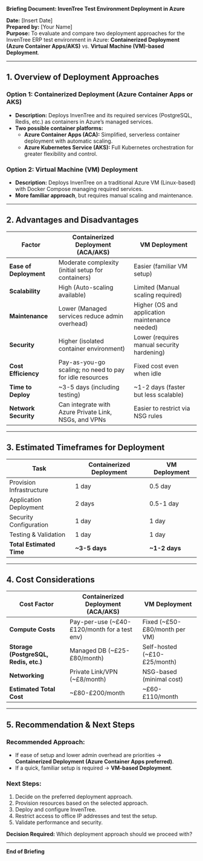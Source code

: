 **Briefing Document: InvenTree Test Environment Deployment in Azure**  

**Date:** [Insert Date]  
**Prepared by:** [Your Name]  
**Purpose:** To evaluate and compare two deployment approaches for the InvenTree ERP test environment in Azure: **Containerized Deployment (Azure Container Apps/AKS)** vs. **Virtual Machine (VM)-based Deployment**.

---
## **1. Overview of Deployment Approaches**

### **Option 1: Containerized Deployment (Azure Container Apps or AKS)**
- **Description:** Deploys InvenTree and its required services (PostgreSQL, Redis, etc.) as containers in Azure’s managed services. 
- **Two possible container platforms:**
  - **Azure Container Apps (ACA):** Simplified, serverless container deployment with automatic scaling.
  - **Azure Kubernetes Service (AKS):** Full Kubernetes orchestration for greater flexibility and control.

### **Option 2: Virtual Machine (VM) Deployment**
- **Description:** Deploys InvenTree on a traditional Azure VM (Linux-based) with Docker Compose managing required services.
- **More familiar approach**, but requires manual scaling and maintenance.

---
## **2. Advantages and Disadvantages**

| Factor | Containerized Deployment (ACA/AKS) | VM Deployment |
|--------|------------------------------------|--------------|
| **Ease of Deployment** | Moderate complexity (initial setup for containers) | Easier (familiar VM setup) |
| **Scalability** | High (Auto-scaling available) | Limited (Manual scaling required) |
| **Maintenance** | Lower (Managed services reduce admin overhead) | Higher (OS and application maintenance needed) |
| **Security** | Higher (isolated container environment) | Lower (requires manual security hardening) |
| **Cost Efficiency** | Pay-as-you-go scaling; no need to pay for idle resources | Fixed cost even when idle |
| **Time to Deploy** | ~3-5 days (including testing) | ~1-2 days (faster but less scalable) |
| **Network Security** | Can integrate with Azure Private Link, NSGs, and VPNs | Easier to restrict via NSG rules |

---
## **3. Estimated Timeframes for Deployment**

| Task | Containerized Deployment | VM Deployment |
|------|------------------------|-------------|
| Provision Infrastructure | 1 day | 0.5 day |
| Application Deployment | 2 days | 0.5-1 day |
| Security Configuration | 1 day | 1 day |
| Testing & Validation | 1 day | 1 day |
| **Total Estimated Time** | **~3-5 days** | **~1-2 days** |

---
## **4. Cost Considerations**

| Cost Factor | Containerized Deployment (ACA/AKS) | VM Deployment |
|------------|----------------------------------|--------------|
| **Compute Costs** | Pay-per-use (~£40-£120/month for a test env) | Fixed (~£50-£80/month per VM) |
| **Storage (PostgreSQL, Redis, etc.)** | Managed DB (~£25-£80/month) | Self-hosted (~£10-£25/month) |
| **Networking** | Private Link/VPN (~£8/month) | NSG-based (minimal cost) |
| **Estimated Total Cost** | ~£80-£200/month | ~£60-£110/month |

---
## **5. Recommendation & Next Steps**

### **Recommended Approach:** 
- If ease of setup and lower admin overhead are priorities → **Containerized Deployment (Azure Container Apps preferred)**.
- If a quick, familiar setup is required → **VM-based Deployment**.

### **Next Steps:**
1. Decide on the preferred deployment approach.
2. Provision resources based on the selected approach.
3. Deploy and configure InvenTree.
4. Restrict access to office IP addresses and test the setup.
5. Validate performance and security.

**Decision Required:** Which deployment approach should we proceed with?

---
**End of Briefing**

